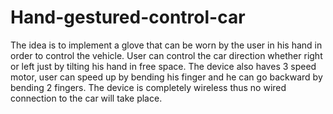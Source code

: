 # Hand-gestured-control-car
The idea is to implement a glove that can be worn by the user in his hand in order to control the vehicle. User can control the car direction whether right or left just by tilting his hand in free space. The device also haves 3 speed motor, user can speed up by bending his finger and he can go backward by bending 2 fingers. The device is completely wireless thus no wired connection to the car will take place.
